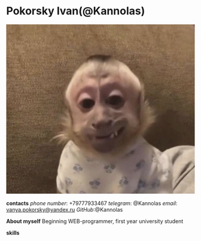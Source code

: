 # Pokorsky Ivan(@Kannolas)
![(profile picture](profile.jpg)

__contacts__
*phone number*: +79777933467
*telegram*: @Kannolas
*email*: vanya.pokorsky@yandex.ru
*GitHub*:@Kannolas

__About myself__
Beginning WEB-programmer, first year university student

__skills__
